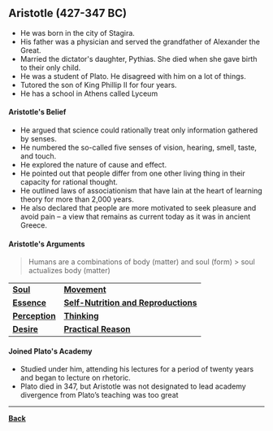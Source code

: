 ## Aristotle (427-347 BC)
- He was born in the city of Stagira.
- His father was a physician and served the grandfather of Alexander the Great.
- Married the dictator's daughter, Pythias. She died when she gave birth to their only child.
- He was a student of Plato. He disagreed with him on a lot of things.
- Tutored the son of King Phillip II for four years.
- He has a school in Athens called Lyceum
#### Aristotle's Belief
- He argued that science could rationally treat only information gathered by senses.
- He numbered the so-called five senses of vision, hearing, smell, taste, and touch.
- He explored the nature of cause and effect.
- He pointed out that people differ from one other living thing in their capacity for rational thought.
- He outlined laws of associationism that have lain at the heart of learning theory for more than 2,000 years.
- He also declared that people are more motivated to seek pleasure and avoid pain – a view that remains as current today as it was in ancient Greece.
#### Aristotle's Arguments
> Humans are a combinations of body (matter) and soul (form) > soul actualizes body (matter)

|              |                                      |
| -------------- | ------------------------------------ |
| **[Soul](PSYCHPrelimSOUL)**           | **[Movement](PSYCHPrelimMOVEMENT)** |
| [**Essence**](PSYCHPrelimESS)    | [**Self-Nutrition and Reproductions**](PSYCHPrelimSELFNUT) |
| **[Perception](PSYCHPrelimPERC)** | **[Thinking](PSYCHPrelimTHINK)**                         |
| **[Desire](PSYCHPrelimDES)**     | [**Practical Reason**](PSYCHPrelimPRACT)                 |

#### Joined Plato's Academy
- Studied under him, attending his lectures for a period of twenty years and began to lecture on rhetoric.
- Plato died in 347, but Aristotle was not designated to lead academy divergence from Plato’s teaching was too great


---
**[Back](PSYCHPrelimCh1)**